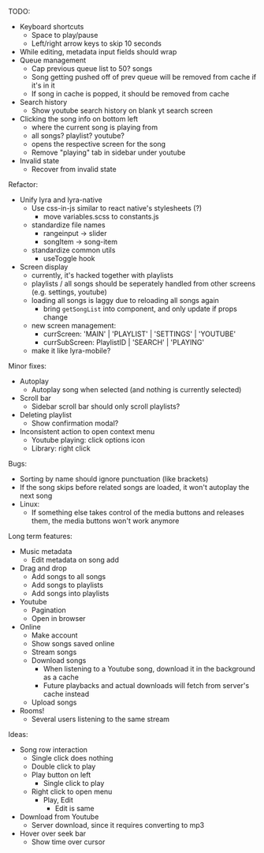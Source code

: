 TODO:

- Keyboard shortcuts
  - Space to play/pause
  - Left/right arrow keys to skip 10 seconds
- While editing, metadata input fields should wrap
- Queue management
  - Cap previous queue list to 50? songs
  - Song getting pushed off of prev queue will be removed from cache if it's in it
  - If song in cache is popped, it should be removed from cache
- Search history
  - Show youtube search history on blank yt search screen
- Clicking the song info on bottom left
  - where the current song is playing from
  - all songs? playlist? youtube?
  - opens the respective screen for the song
  - Remove "playing" tab in sidebar under youtube
- Invalid state
  - Recover from invalid state

Refactor:

- Unify lyra and lyra-native
  - Use css-in-js similar to react native's stylesheets (?)
    - move variables.scss to constants.js
  - standardize file names
    - rangeinput -> slider
    - songItem -> song-item
  - standardize common utils
    - useToggle hook
- Screen display
  - currently, it's hacked together with playlists
  - playlists / all songs should be seperately handled from other screens (e.g. settings, youtube)
  - loading all songs is laggy due to reloading all songs again
    - bring `getSongList` into component, and only update if props change
  - new screen management:
    - currScreen: 'MAIN' | 'PLAYLIST' | 'SETTINGS' | 'YOUTUBE'
    - currSubScreen: PlaylistID | 'SEARCH' | 'PLAYING'
  - make it like lyra-mobile?

Minor fixes:

- Autoplay
  - Autoplay song when selected (and nothing is currently selected)
- Scroll bar
  - Sidebar scroll bar should only scroll playlists?
- Deleting playlist
  - Show confirmation modal?
- Inconsistent action to open context menu
  - Youtube playing: click options icon
  - Library: right click

Bugs:

- Sorting by name should ignore punctuation (like brackets)
- If the song skips before related songs are loaded, it won't autoplay the next song
- Linux:
  - If something else takes control of the media buttons and releases them, the media buttons won't work anymore

Long term features:

- Music metadata
  - Edit metadata on song add
- Drag and drop
  - Add songs to all songs
  - Add songs to playlists
  - Add songs into playlists
- Youtube
  - Pagination
  - Open in browser
- Online
  - Make account
  - Show songs saved online
  - Stream songs
  - Download songs
    - When listening to a Youtube song, download it in the background as a cache
    - Future playbacks and actual downloads will fetch from server's cache instead
  - Upload songs
- Rooms!
  - Several users listening to the same stream

Ideas:

- Song row interaction
  - Single click does nothing
  - Double click to play
  - Play button on left
    - Single click to play
  - Right click to open menu
    - Play, Edit
      - Edit is same
- Download from Youtube
  - Server download, since it requires converting to mp3
- Hover over seek bar
  - Show time over cursor
